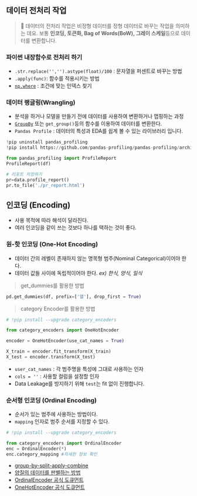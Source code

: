 ## 데이터 전처리 작업

> 🙂 데이터의 전처리 작업은 비정형 데이터를 정형 데이터로 바꾸는 작업을 의미하는 데요. 보통 **인코딩, 토큰화, Bag of Words(BoW), 그레이 스케일**등으로 데이터를 변환합니다.

### 파이썬 내장함수로 전처리 하기
- `.str.replace('','').astype(float)/100` : 문자열을 퍼센트로 바꾸는 방법
- `.apply(func)`: 함수를 적용시키는 방법
- [`np.where`](https://numpy.org/doc/stable/reference/generated/numpy.where.html#numpy-where) : 조건에 맞는 인덱스 찾기

### 데이터 랭글링(Wrangling)
- 분석을 하거나 모델을 만들기 전에 데이터를 사용하여 변환하거나 맵핑하는 과정
- [`GroupBy`](https://pandas.pydata.org/pandas-docs/stable/user_guide/groupby.html#group-by-split-apply-combine) 또는 `get_group()`등의 함수를 이용하여 데이터를 변환한다.
- `Pandas Profile` : 데이터의 특성과 EDA를 쉽게 볼 수 있는 라이브러리 입니다.

```py
!pip uninstall pandas_profiling
!pip install https://github.com/pandas-profiling/pandas-profiling/archive/master.zip
```

```py
from pandas_profiling import ProfileReport
ProfileReport(df)

# 리포트 저장하기
pr=data.profile_report()
pr.to_file('./pr_report.html')
```

## 인코딩 (Encoding)
- 사용 목적에 따라 해석이 달라진다.
- 여러 인코딩을 같이 쓰는 것보다 하나를 택하는 것이 좋다.

### 원-핫 인코딩 (One-Hot Encoding)
- 데이터 간의 레벨이 존재하지 않는 명목형 범주(Nominal Categorical)이어야 한다.
- 데이터 값들 사이에 독립적이어야 한다. _ex) 한식, 양식, 일식_

> get_dummies를 활용한 방법
```py
pd.get_dummies(df, prefix=['열'], drop_first = True)
```

> category Encoder를 활용한 방법
```py
# !pip install --upgrade category_encoders

from category_encoders import OneHotEncoder

encoder = OneHotEncoder(use_cat_names = True)

X_train = encoder.fit_transform(X_train)
X_test = encoder.transform(X_test)
```
- `user_cat_names` : 각 범주명을 특성에 그대로 사용하는 인자
- `cols = ''` : 사용할 컬럼을 설정할 인자
- Data Leakage를 방지하기 위해 `test`는 fit 없이 진행합니다.

### 순서형 인코딩 (Ordinal Encoding)
- 순서가 있는 범주에 사용하는 방법이다.
- `mapping` 인자로 범주 순서를 지정할 수 있다.

```py
# !pip install --upgrade category_encoders

from category_encoders import OrdinalEncoder
enc = OrdinalEncoder(*)
enc.category_mapping #자세한 정보 확인

```



- [group-by-split-apply-combine](https://pandas.pydata.org/pandas-docs/stable/user_guide/groupby.html#group-by-split-apply-combine)
- [양질의 데이터를 판별하는 방법](https://yozm.wishket.com/magazine/detail/1070/?fbclid=IwAR14zllAm-ivaQhWJB_N9aGcKB7atH5FWJFKyhKcjdlW8qNbA8Eft_V1aRQ)
- [OrdinalEncoder 공식 도큐먼트](https://scikit-learn.org/stable/modules/generated/sklearn.preprocessing.OrdinalEncoder.html#sklearn-preprocessing-ordinalencoder)
- [OneHotEncoder 공식 도큐먼트](https://scikit-learn.org/stable/modules/generated/sklearn.preprocessing.OneHotEncoder.html#sklearn.preprocessing.OneHotEncoder)